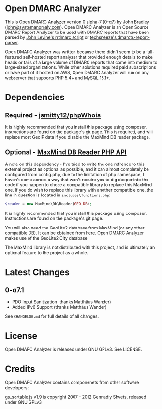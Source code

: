 # Open DMARC Analyzer

This is Open DMARC Analyzer version 0 alpha-7 (0-α7) by John Bradley (john@systemanomaly.com). Open DMARC Analyzer is an Open Source DMARC Report Analyzer to be used with DMARC reports that have been parsed by [John Levine's rrdmarc script](http://www.taugh.com/rddmarc/) or [techsneeze's dmarcts-report-parser](https://github.com/techsneeze/dmarcts-report-parser).

Open DMARC Analyzer was written because there didn't seem to be a full-featured self-hosted report analyzer that provided enough details to make heads or tails of a large volume of DMARC reports that come into medium to large-sized organizations. While other solutions required paid subscriptions or have part of it hosted on AWS, Open DMARC Analyzer will run on any webserver that supports PHP 5.4+ and MySQL 15.1+.

# Dependencies

## Required - [jsmitty12/phpWhois](https://github.com/jsmitty12/phpWhois/)
It is highly recommended that you install this package using composer. Instructions are found on the package's git page. This is required, and will replace most GeoIP data if you disable the MaxMind DB reader package.

## Optional - [MaxMind DB Reader PHP API](https://github.com/maxmind/MaxMind-DB-Reader-php)
A note on this dependency - I've tried to write the one refrence to this external project as optional as possible, and it can almost completely be configured from config.php, due to the limitation of php namespace, I haven't come across a way that won't require you to dig deeper into the code if you happen to chose a compatible library to replace this MaxMind one. If you do wish to replace this library with another compatible one, the line in question is located in `includes\functions.php`:
```php
$reader = new MaxMind\Db\Reader(GEO_DB);
```

It is highly recommended that you install this package using composer. Instructions are found on the package's git page.

You will also need the GeoLite2 database from MaxMind (or any other compatible DB). It can be obtained from [here](https://dev.maxmind.com/geoip/geoip2/geolite2/). Open DMARC Analyzer makes use of the GeoLite2 City database.

The MaxMind library is not distributed with this project, and is ultimately an optional feature to the project as a whole.

# Latest Changes

## 0-α7.1

- PDO Input Sanitization (thanks Matthäus Wander)
- Added IPv6 Support (thanks Matthäus Wander)

See `CHANGELOG.md` for full details of all changes.

# License

Open DMARC Analyzer is released under GNU GPLv3. See LICENSE.

# Credits

Open DMARC Analyzer contains componenets from other software developers:

gs_sortable.js v1.9 is copyright 2007 - 2012 Gennadiy Shvets, released under GNU GPLv3
